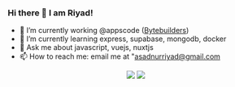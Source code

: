 ### Hi there 👋 I am Riyad!

- 🔭 I’m currently working @appscode ([Bytebuilders](https://github.com/bytebuilders))
- 🌱 I’m currently learning express, supabase, mongodb, docker
- 💬 Ask me about javascript, vuejs, nuxtjs
- 📫 How to reach me: email me at "asadnurriyad@gmail.com


<p align = "center">
  <img src = "https://github-readme-stats.vercel.app/api?username=nurRiyad&show_icons=true&theme=bear">
  <img src = "https://streak-stats.demolab.com?user=nurRiyad&theme=dark">
</p>

<!--
**nurRiyad/nurRiyad** is a ✨ _special_ ✨ repository because its `README.md` (this file) appears on your GitHub profile.

Here are some ideas to get you started:

- 🔭 I’m currently working on 
- 🌱 I’m currently learning ...
- 👯 I’m looking to collaborate on ...
- 🤔 I’m looking for help with ...
- 💬 Ask me about ...
- 📫 How to reach me: ...
- 😄 Pronouns: ...
- ⚡ Fun fact: ...
-->
